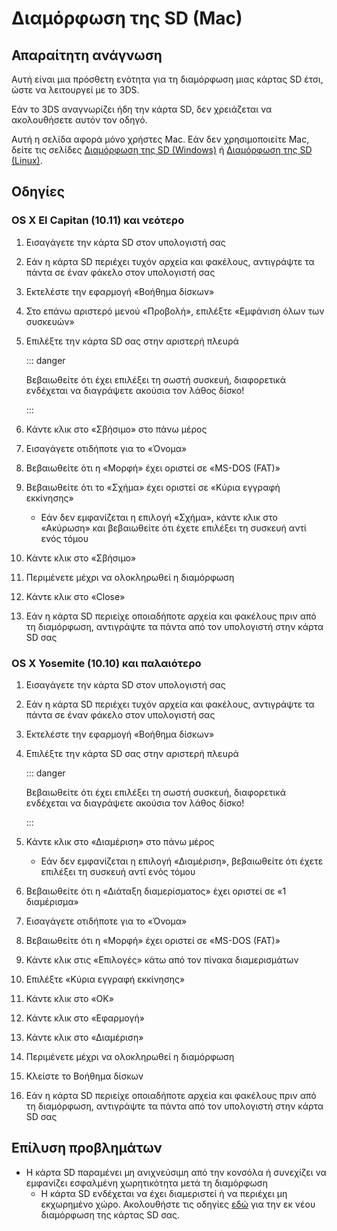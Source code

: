 # Διαμόρφωση της SD (Mac)

## Απαραίτητη ανάγνωση

Αυτή είναι μια πρόσθετη ενότητα για τη διαμόρφωση μιας κάρτας SD έτσι, ώστε να λειτουργεί με το 3DS.

Εάν το 3DS αναγνωρίζει ήδη την κάρτα SD, δεν χρειάζεται να ακολουθήσετε αυτόν τον οδηγό.

Αυτή η σελίδα αφορά μόνο χρήστες Mac. Εάν δεν χρησιμοποιείτε Mac, δείτε τις σελίδες [Διαμόρφωση της SD (Windows)](formatting-sd-\(windows\)) ή [Διαμόρφωση της SD (Linux)](formatting-sd-\(linux\)).

## Οδηγίες

### OS X El Capitan (10.11) και νεότερο

1. Εισαγάγετε την κάρτα SD στον υπολογιστή σας

2. Εάν η κάρτα SD περιέχει τυχόν αρχεία και φακέλους, αντιγράψτε τα πάντα σε έναν φάκελο στον υπολογιστή σας

3. Εκτελέστε την εφαρμογή «Βοήθημα δίσκων»

4. Στο επάνω αριστερό μενού «Προβολή», επιλέξτε «Εμφάνιση όλων των συσκευών»

5. Επιλέξτε την κάρτα SD σας στην αριστερή πλευρά

   ::: danger

   Βεβαιωθείτε ότι έχει επιλέξει τη σωστή συσκευή, διαφορετικά ενδέχεται να διαγράψετε ακούσια τον λάθος δίσκο!

   :::

6. Κάντε κλικ στο «Σβήσιμο» στο πάνω μέρος

7. Εισαγάγετε οτιδήποτε για το «Όνομα»

8. Βεβαιωθείτε ότι η «Μορφή» έχει οριστεί σε «MS-DOS (FAT)»

9. Βεβαιωθείτε ότι το «Σχήμα» έχει οριστεί σε «Κύρια εγγραφή εκκίνησης»
   - Εάν δεν εμφανίζεται η επιλογή «Σχήμα», κάντε κλικ στο «Ακύρωση» και βεβαιωθείτε ότι έχετε επιλέξει τη συσκευή αντί ενός τόμου

10. Κάντε κλικ στο «Σβήσιμο»

11. Περιμένετε μέχρι να ολοκληρωθεί η διαμόρφωση

12. Κάντε κλικ στο «Close»

13. Εάν η κάρτα SD περιείχε οποιαδήποτε αρχεία και φακέλους πριν από τη διαμόρφωση, αντιγράψτε τα πάντα από τον υπολογιστή στην κάρτα SD σας

### OS X Yosemite (10.10) και παλαιότερο

1. Εισαγάγετε την κάρτα SD στον υπολογιστή σας

2. Εάν η κάρτα SD περιέχει τυχόν αρχεία και φακέλους, αντιγράψτε τα πάντα σε έναν φάκελο στον υπολογιστή σας

3. Εκτελέστε την εφαρμογή «Βοήθημα δίσκων»

4. Επιλέξτε την κάρτα SD σας στην αριστερή πλευρά

   ::: danger

   Βεβαιωθείτε ότι έχει επιλέξει τη σωστή συσκευή, διαφορετικά ενδέχεται να διαγράψετε ακούσια τον λάθος δίσκο!

   :::

5. Κάντε κλικ στο «Διαμέριση» στο πάνω μέρος
   - Εάν δεν εμφανίζεται η επιλογή «Διαμέριση», βεβαιωθείτε ότι έχετε επιλέξει τη συσκευή αντί ενός τόμου

6. Βεβαιωθείτε ότι η «Διάταξη διαμερίσματος» έχει οριστεί σε «1 διαμέρισμα»

7. Εισαγάγετε οτιδήποτε για το «Όνομα»

8. Βεβαιωθείτε ότι η «Μορφή» έχει οριστεί σε «MS-DOS (FAT)»

9. Κάντε κλικ στις «Επιλογές» κάτω από τον πίνακα διαμερισμάτων

10. Επιλέξτε «Κύρια εγγραφή εκκίνησης»

11. Κάντε κλικ στο «OK»

12. Κάντε κλικ στο «Εφαρμογή»

13. Κάντε κλικ στο «Διαμέριση»

14. Περιμένετε μέχρι να ολοκληρωθεί η διαμόρφωση

15. Κλείστε το Βοήθημα δίσκων

16. Εάν η κάρτα SD περιείχε οποιαδήποτε αρχεία και φακέλους πριν από τη διαμόρφωση, αντιγράψτε τα πάντα από τον υπολογιστή στην κάρτα SD σας

## Επίλυση προβλημάτων

- Η κάρτα SD παραμένει μη ανιχνεύσιμη από την κονσόλα ή συνεχίζει να εμφανίζει εσφαλμένη χωρητικότητα μετά τη διαμόρφωση
  - Η κάρτα SD ενδέχεται να έχει διαμεριστεί ή να περιέχει μη εκχωρημένο χώρο. Ακολουθήστε τις οδηγίες [εδώ](https://wiki.hacks.guide/wiki/SD_Clean/Mac) για την εκ νέου διαμόρφωση της κάρτας SD σας.
